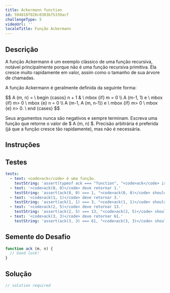 ```yaml
---
title: Ackermann function
id: 594810f028c0303b75339acf
challengeType: 5
videoUrl: ''
localeTitle: Função Ackermann
---
```


## Descrição
<section id="description"><p> A função Ackermann é um exemplo clássico de uma função recursiva, notável principalmente porque não é uma função recursiva primitiva. Ela cresce muito rapidamente em valor, assim como o tamanho de sua árvore de chamadas. </p><p> A função Ackermann é geralmente definida da seguinte forma: </p> $$ A (m, n) = \ begin {casos} n + 1 &amp; \ mbox {if} m = 0 \\ A (m-1, 1) e \ mbox {if} m&gt; 0 \ mbox {e} n = 0 \\ A (m-1, A (m, n-1)) e \ mbox {if} m&gt; 0 \ mbox {e} n&gt; 0. \ end {cases} $$ <p> Seus argumentos nunca são negativos e sempre terminam. Escreva uma função que retorne o valor de $ A (m, n) $. Precisão arbitrária é preferida (já que a função cresce tão rapidamente), mas não é necessária. </p></section>

## Instruções
<section id="instructions">
</section>

## Testes
<section id='tests'>

```yml
tests:
  - text: <code>ack</code> é uma função.
    testString: 'assert(typeof ack === "function", "<code>ack</code> is a function.");'
  - text: '<code>ack(0, 0)</code> deve retornar 1.'
    testString: 'assert(ack(0, 0) === 1, "<code>ack(0, 0)</code> should return 1.");'
  - text: '<code>ack(1, 1)</code> deve retornar 3.'
    testString: 'assert(ack(1, 1) === 3, "<code>ack(1, 1)</code> should return 3.");'
  - text: '<code>ack(2, 5)</code> deve retornar 13.'
    testString: 'assert(ack(2, 5) === 13, "<code>ack(2, 5)</code> should return 13.");'
  - text: '<code>ack(3, 3)</code> deve retornar 61.'
    testString: 'assert(ack(3, 3) === 61, "<code>ack(3, 3)</code> should return 61.");'

```

</section>

## Semente do Desafio
<section id='challengeSeed'>

<div id='js-seed'>

```js
function ack (m, n) {
  // Good luck!
}

```

</div>



</section>

## Solução
<section id='solution'>

```js
// solution required
```
</section>
